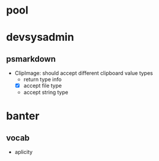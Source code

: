 # pool

# devsysadmin
## psmarkdown
- ClipImage: should accept different clipboard value types
  - return type info
  -  [x] accept file type
  - accept string type 

# banter
## vocab
- aplicity
